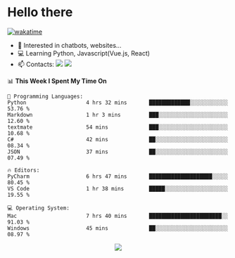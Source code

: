 # Hello there

[![wakatime](https://wakatime.com/badge/user/018bd4cf-9224-4729-b4f3-31fc6a93ca34.svg)](https://wakatime.com/@flamescoder)

- 👀 Interested in chatbots, websites...
- 💻 Learning Python, Javascript(Vue.js, React)
- 📫 Contacts: <a href="https://t.me/FlameCoder0_0" target="_blank"><img src="https://img.shields.io/badge/telegram-0088cc?logo=telegram&logoColor=white"/></a> <a href="https://discord.gg/3wt8QRndjm" target="_blank"><img src="https://img.shields.io/badge/discord-5865F2?logo=discord&logoColor=white"/></a>

<!--START_SECTION:waka-->
📊 **This Week I Spent My Time On** 

```text
💬 Programming Languages: 
Python                   4 hrs 32 mins       █████████████░░░░░░░░░░░░   53.76 % 
Markdown                 1 hr 3 mins         ███░░░░░░░░░░░░░░░░░░░░░░   12.60 % 
textmate                 54 mins             ███░░░░░░░░░░░░░░░░░░░░░░   10.68 % 
C#                       42 mins             ██░░░░░░░░░░░░░░░░░░░░░░░   08.34 % 
JSON                     37 mins             ██░░░░░░░░░░░░░░░░░░░░░░░   07.49 % 

🔥 Editors: 
PyCharm                  6 hrs 47 mins       ████████████████████░░░░░   80.45 % 
VS Code                  1 hr 38 mins        █████░░░░░░░░░░░░░░░░░░░░   19.55 % 

💻 Operating System: 
Mac                      7 hrs 40 mins       ███████████████████████░░   91.03 % 
Windows                  45 mins             ██░░░░░░░░░░░░░░░░░░░░░░░   08.97 % 
```


<!--END_SECTION:waka-->

<div align="center">
  <img src="https://komarev.com/ghpvc/?username=FlamesC0der&style=flat-square&color=red"/>
</div>
